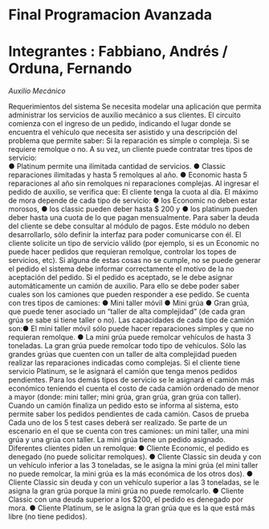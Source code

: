 # Final Programacion Avanzada
# Integrantes : Fabbiano, Andrés / Orduna, Fernando
<em>Auxilio Mecánico</em>
<p>Requerimientos del sistema
Se necesita modelar una aplicación que permita administrar los servicios de auxilio 
mecánico a sus clientes.
El circuito comienza con el ingreso de un pedido, indicando el lugar donde se encuentra el 
vehículo que necesita ser asistido y una descripción del problema que permite saber:
Si la reparación es simple o compleja. Si se requiere remolque o no. 
A su vez, un cliente puede contratar tres tipos de servicio:
  <br>
●   Platinum permite una ilimitada cantidad de servicios.
●   Classic reparaciones ilimitadas y hasta 5 remolques al año.
●   Economic hasta 5 reparaciones al año sin remolques ni reparaciones complejas.
Al ingresar el pedido de auxilio, se verifica que:
El cliente tenga la cuota al día. El máximo de mora depende de cada tipo de servicio: 
●   los Economic no deben estar morosos, 
●   los classic pueden deber hasta $ 200 y 
●   los platinum pueden deber hasta una cuota de lo que pagan mensualmente. 
Para saber la deuda del cliente se debe consultar al módulo de pagos. Este módulo no 
deben desarrollarlo, sólo definir la interfaz para poder comunicarse con  él.
El cliente solicite un tipo de servicio válido (por ejemplo, si es un Economic no puede hacer 
pedidos que requieran remolque, controlar los topes de servicios, etc).
Si alguna de estas cosas no se cumple, no se puede generar el pedido el sistema debe 
informar correctamente el motivo de la no aceptación del pedido.
Si el pedido es aceptado, se le debe asignar automáticamente un camión de auxilio. Para 
ello se debe poder saber cuales son los camiones que pueden responder a ese pedido.
Se cuenta con tres tipos de camiones: 
●   Mini taller móvil
●   Mini grúa
●   Gran grúa, que puede tener asociado un “taller de alta complejidad” (de cada gran 
grúa se sabe si tiene taller o no).
Las capacidades de cada tipo de camión son:●   El mini taller móvil sólo puede hacer reparaciones simples y que no requieran 
remolque. 
●   La mini grúa puede remolcar vehículos de hasta 3 toneladas. 
La gran grúa puede remolcar todo tipo de vehículos. Sólo las grandes grúas que cuenten 
con un taller de alta complejidad pueden realizar las reparaciones indicadas como 
complejas.
Si el cliente tiene servicio Platinum, se le asignará el camión que tenga menos pedidos 
pendientes. Para los demás tipos de servicio se le asignará el camión más económico 
teniendo el cuenta el costo de cada camión ordenado de menor a mayor (donde: mini taller; 
mini grúa, gran grúa, gran grúa con taller).
Cuando un camión finaliza un pedido esto se informa al sistema, esto permite saber los 
pedidos pendientes de cada camión.
Casos de prueba
Cada uno de los 5 test cases deberá ser realizado.
Se parte de un escenario en el que se cuenta con tres camiones: un mini taller, una mini 
grúa y una grúa con taller. La mini grúa tiene un pedido asignado.
Diferentes clientes piden un remolque:
●   Cliente Economic, el pedido es denegado (no puede solicitar remolques).
● Cliente Classic sin deuda y con un vehículo inferior a las 3 toneladas, se le asigna la 
mini grúa (el mini taller no puede remolcar, la mini grúa es la más económica de los 
otros dos).
●   Cliente Classic sin deuda y con un vehículo superior a las 3 toneladas, se le asigna 
la gran grúa porque la mini grúa no puede remolcarlo.
●   Cliente Classic con una deuda superior a los $200, el pedido es denegado por mora. 
●   Cliente Platinum, se le asigna la gran grúa que es la que está más libre (no tiene 
pedidos). 
</p>
